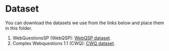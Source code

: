 # Dataset
You can download the datasets we use from the links below and place them in this folder.
1. WebQuestionsSP (WebQSP): [WebQSP dataset](https://www.microsoft.com/en-us/download/details.aspx?id=52763).
2. Complex Webquestions 1.1 (CWQ): [CWQ dataset](https://allenai.org/data/complexwebquestions).